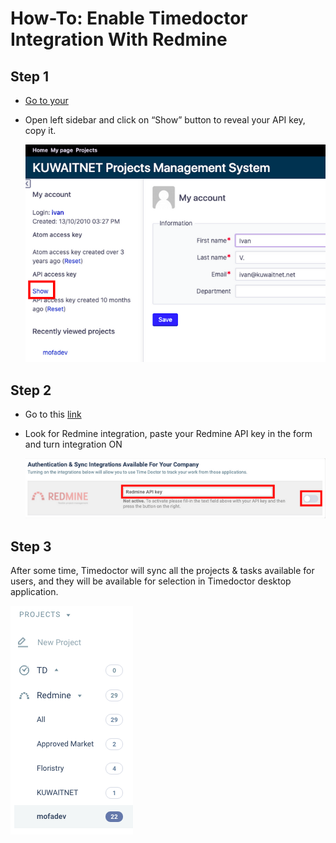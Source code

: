 # How-To: Enable Timedoctor Integration With Redmine

## Step 1
* [Go to your](https://pm.kuwaitnet.net/my/account)

* Open left sidebar and click on “Show” button to reveal your API key, copy it.

    ![TD integration step 1](img/td-integration-step-1.png)

## Step 2
* Go to this [link](https://stormbraces.timedoctor.com/v2/index.php?page=integration_settings)

* Look for Redmine integration, paste your Redmine API key in the form and turn integration ON

    ![TD integration step 2](img/td-integration-step-2.png)

## Step 3
After some time, Timedoctor will sync all the projects & tasks available for users, and they will be available for selection in Timedoctor desktop application.

![TD integration step 3](img/td-integration-step-3.png)
